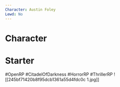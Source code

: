 ```yaml
---
Character: Austin Foley
Lewd: No
---
```

# Character


# Starter


#OpenRP #CitadelOfDarkness #HorrorRP #ThrillerRP 
![[245bf71420b8f95dcb1361a55d4fdc0c 1.jpg]]